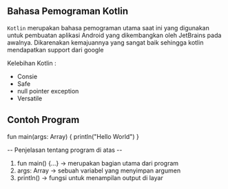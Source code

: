 ## Bahasa Pemograman Kotlin

`Kotlin` merupakan bahasa pemograman utama saat ini yang digunakan untuk pembuatan aplikasi Android yang
dikembangkan oleh JetBrains pada awalnya. Dikarenakan kemajuannya yang sangat baik sehingga kotlin mendapatkan support dari google

Kelebihan Kotlin :
- Consie 
- Safe
- null pointer exception
- Versatile

## Contoh Program
fun main(args: Array<String>) {
    println("Hello World")
}

-- Penjelasan tentang program di atas --
1.  fun main() {...}      -> merupakan bagian utama dari program
2.  args: Array<String>   -> sebuah variabel yang menyimpan argumen
3.  println()             -> fungsi untuk menampilan output di layar